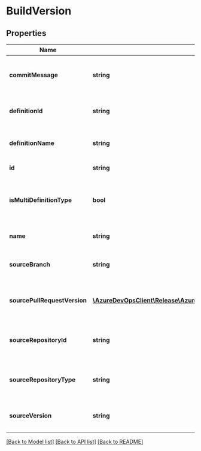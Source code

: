 # BuildVersion

## Properties
Name | Type | Description | Notes
------------ | ------------- | ------------- | -------------
**commitMessage** | **string** | Gets or sets the commit message for the artifact. | [optional] 
**definitionId** | **string** | Gets or sets the definition id. | [optional] 
**definitionName** | **string** | Gets or sets the definition name. | [optional] 
**id** | **string** | Gets or sets the build id. | [optional] 
**isMultiDefinitionType** | **bool** | Gets or sets if the artifact supports multiple definitions. | [optional] 
**name** | **string** | Gets or sets the build number. | [optional] 
**sourceBranch** | **string** | Gets or sets the source branch for the artifact. | [optional] 
**sourcePullRequestVersion** | [**\AzureDevOpsClient\Release\AzureDevOpsClient\Release\Model\SourcePullRequestVersion**](SourcePullRequestVersion.md) | Gets or sets the source pull request version for the artifact. | [optional] 
**sourceRepositoryId** | **string** | Gets or sets the repository id for the artifact. | [optional] 
**sourceRepositoryType** | **string** | Gets or sets the repository type for the artifact. | [optional] 
**sourceVersion** | **string** | Gets or sets the source version for the artifact. | [optional] 

[[Back to Model list]](../README.md#documentation-for-models) [[Back to API list]](../README.md#documentation-for-api-endpoints) [[Back to README]](../README.md)


